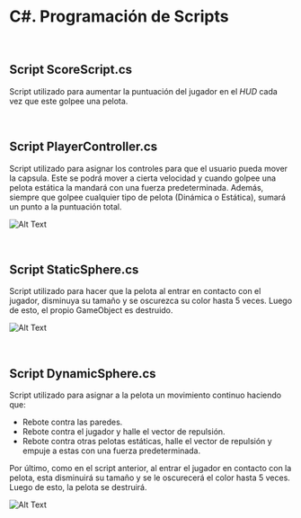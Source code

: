 # C#. Programación de Scripts

<br/>

## Script ScoreScript.cs

Script utilizado para aumentar la puntuación del jugador en el *HUD* cada vez que este golpee una pelota.

<br/>

## Script PlayerController.cs

Script utilizado para asignar los controles para que el usuario pueda mover la capsula. Este se podrá mover a cierta velocidad y cuando golpee una pelota estática la mandará con una fuerza predeterminada. Además, siempre que golpee cualquier tipo de pelota (Dinámica o Estática), sumará un punto a la puntuación total.

![Alt Text](Resources/movimiento.gif)

<br/>

## Script StaticSphere.cs

Script utilizado para hacer que la pelota al entrar en contacto con el jugador, disminuya su tamaño y se oscurezca su color hasta 5 veces. Luego de esto, el propio GameObject es destruido.

![Alt Text](Resources/estatico.gif)

<br/>

## Script DynamicSphere.cs

Script utilizado para asignar a la pelota un movimiento continuo haciendo que:

 - Rebote contra las paredes.
 - Rebote contra el jugador y halle el vector de repulsión.
 - Rebote contra otras pelotas estáticas, halle el vector de repulsión y empuje a estas con una fuerza predeterminada.

Por último, como en el script anterior, al entrar el jugador en contacto con la pelota, esta disminuirá su tamaño y se le oscurecerá el color hasta 5 veces. Luego de esto, la pelota se destruirá.

![Alt Text](Resources/dinamico.gif)

</br>
